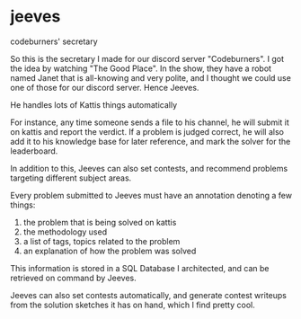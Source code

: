 # jeeves
codeburners' secretary

So this is the secretary I made for our discord server "Codeburners". I got the idea by watching "The Good Place".
In the show, they have a robot named Janet that is all-knowing and very polite, and I thought we could use one
of those for our discord server. Hence Jeeves.

He handles lots of Kattis things automatically

For instance, any time someone sends a file to his channel, he will submit it on kattis and report the
verdict. If a problem is judged correct, he will also add it to his knowledge base for later reference, and mark
the solver for the leaderboard.

In addition to this, Jeeves can also set contests, and recommend problems targeting different subject areas.

Every problem submitted to Jeeves must have an annotation denoting a few things:

1) the problem that is being solved on kattis
2) the methodology used
3) a list of tags, topics related to the problem
4) an explanation of how the problem was solved

This information is stored in a SQL Database I architected, and can be retrieved on command by Jeeves.

Jeeves can also set contests automatically, and generate contest writeups from the solution sketches it has on hand,
which I find pretty cool.
